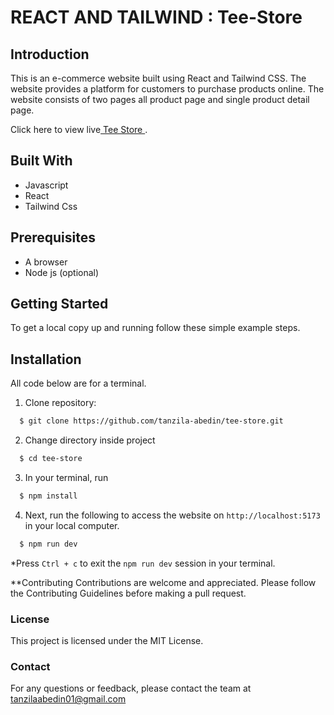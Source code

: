 # REACT AND TAILWIND : Tee-Store

## Introduction
This is an e-commerce website built using React and Tailwind CSS. The website provides a platform for customers to purchase products online.
The website consists of two pages all product page and single product detail page.

Click here to view live[ Tee Store ](https://tee-store-tanzila.vercel.app/).


## Built With
- Javascript
- React
- Tailwind Css

## Prerequisites
- A browser
- Node js (optional)

## Getting Started

To get a local copy up and running follow these simple example steps.

## Installation
All code below are for a terminal.

1. Clone repository: 
```sh
  $ git clone https://github.com/tanzila-abedin/tee-store.git
```
2. Change directory inside project
```sh
  $ cd tee-store
```
3. In your terminal, run 
```sh
  $ npm install
```
4. Next, run the following to access the website on `http://localhost:5173` in your local computer.
```sh
  $ npm run dev
```

*Press `Ctrl + c` to exit the `npm run dev` session in your terminal.

**Contributing
Contributions are welcome and appreciated. Please follow the Contributing Guidelines before making a pull request.

### License
This project is licensed under the MIT License.

### Contact
For any questions or feedback, please contact the team at tanzilaabedin01@gmail.com
